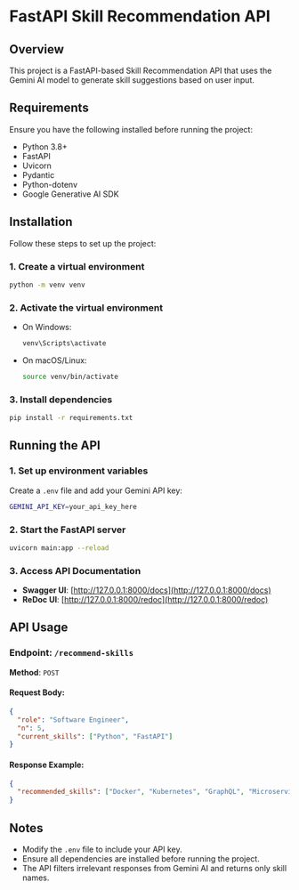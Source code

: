 # FastAPI Skill Recommendation API

## Overview
This project is a FastAPI-based Skill Recommendation API that uses the Gemini AI model to generate skill suggestions based on user input.

## Requirements

Ensure you have the following installed before running the project:

- Python 3.8+
- FastAPI
- Uvicorn
- Pydantic
- Python-dotenv
- Google Generative AI SDK

## Installation

Follow these steps to set up the project:

### 1. Create a virtual environment
```sh
python -m venv venv
```

### 2. Activate the virtual environment
- On Windows:
  ```sh
  venv\Scripts\activate
  ```
- On macOS/Linux:
  ```sh
  source venv/bin/activate
  ```

### 3. Install dependencies
```sh
pip install -r requirements.txt
```

## Running the API

### 1. Set up environment variables
Create a `.env` file and add your Gemini API key:
```sh
GEMINI_API_KEY=your_api_key_here
```

### 2. Start the FastAPI server
```sh
uvicorn main:app --reload
```

### 3. Access API Documentation
- **Swagger UI**: [http://127.0.0.1:8000/docs](http://127.0.0.1:8000/docs)
- **ReDoc UI**: [http://127.0.0.1:8000/redoc](http://127.0.0.1:8000/redoc)

## API Usage

### Endpoint: `/recommend-skills`
**Method**: `POST`

#### Request Body:
```json
{
  "role": "Software Engineer",
  "n": 5,
  "current_skills": ["Python", "FastAPI"]
}
```

#### Response Example:
```json
{
  "recommended_skills": ["Docker", "Kubernetes", "GraphQL", "Microservices", "CI/CD"]
}
```

## Notes
- Modify the `.env` file to include your API key.
- Ensure all dependencies are installed before running the project.
- The API filters irrelevant responses from Gemini AI and returns only skill names.

